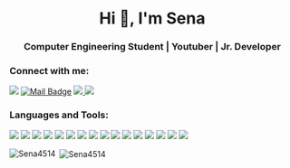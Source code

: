 <h1 align="center">Hi 👋, I'm Sena</h1>
<h3 align="center">Computer Engineering Student | Youtuber | Jr. Developer </h3>

<h3 align="left">Connect with me:</h3>

[![](https://img.shields.io/badge/linkedin-%230077B5.svg?&style=for-the-badge&logo=linkedin&logoColor=white)](https://www.linkedin.com/in/sena-ko%C3%A7ak-303502191/)
[
![Mail Badge](https://img.shields.io/badge/senakocak4514@gmail.com-c14438?style=for-the-badge&logo=Gmail&logoColor=white&link=mailto:senakocak4514@gmail.com)](mailto:senakocak4514@gmail.com)
[
![](https://img.shields.io/badge/Kaggle-20BEFF?style=for-the-badge&logo=Kaggle&logoColor=white)
](https://www.kaggle.com/senakoak)
[
![](https://img.shields.io/badge/YouTube-FF0000?style=for-the-badge&logo=youtube&logoColor=white)
](https://www.youtube.com/channel/UCFEIkiuAXAQMr2HRTi6ZWRQ)

<h3 align="left">Languages and Tools:</h3>

![](https://img.shields.io/badge/Python-3776AB?style=for-the-badge&logo=python&logoColor=white)
![](https://img.shields.io/badge/HTML5-E34F26?style=for-the-badge&logo=html5&logoColor=white)
![](https://img.shields.io/badge/CSS3-1572B6?style=for-the-badge&logo=css3&logoColor=white)
![](https://img.shields.io/badge/C-00599C?style=for-the-badge&logo=c&logoColor=white)
![](https://img.shields.io/badge/Numpy-777BB4?style=for-the-badge&logo=numpy&logoColor=white)
![](https://img.shields.io/badge/Pandas-2C2D72?style=for-the-badge&logo=pandas&logoColor=white)
![](https://img.shields.io/badge/json-5E5C5C?style=for-the-badge&logo=json&logoColor=white)
![](https://img.shields.io/badge/JavaScript-F7DF1E?style=for-the-badge&logo=javascript&logoColor=black)
![](https://img.shields.io/badge/jQuery-0769AD?style=for-the-badge&logo=jquery&logoColor=white)
![](https://img.shields.io/badge/Jupyter-F37626.svg?&style=for-the-badge&logo=Jupyter&logoColor=white)
![](https://img.shields.io/badge/Bootstrap-563D7C?style=for-the-badge&logo=bootstrap&logoColor=white)
![](https://img.shields.io/badge/Node.js-339933?style=for-the-badge&logo=nodedotjs&logoColor=white)
![](https://img.shields.io/badge/.NET-512BD4?style=for-the-badge&logo=dotnet&logoColor=white)
![](https://img.shields.io/badge/conda-342B029.svg?&style=for-the-badge&logo=anaconda&logoColor=white)
![](https://img.shields.io/badge/Visual_Studio-5C2D91?style=for-the-badge&logo=visual%20studio&logoColor=white)
![](https://img.shields.io/badge/Microsoft%20SQL%20Sever-CC2927?style=for-the-badge&logo=microsoft%20sql%20server&logoColor=white)
![]()

<p><img align="left" src="https://github-readme-stats.vercel.app/api/top-langs?username=Sena4514&show_icons=true&cache_seconds=1800&locale=en&layout=compact" alt="Sena4514" /></p>

<p>&nbsp;<img align="center" src="https://github-readme-stats.vercel.app/api?username=Sena4514&show_icons=true&theme=dark&locale=en" alt="Sena4514" /></p>
